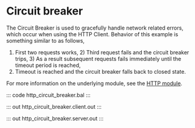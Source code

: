 # Circuit breaker

The Circuit Breaker is used to gracefully handle network related errors, which occur when using the HTTP Client. Behavior of this example is something similar to as follows,
1) First two requests works, 2) Third request fails and the circuit breaker trips, 3) As a result subsequent requests fails immediately until the timeout period is reached,
4) Timeout is reached and the circuit breaker falls back to closed state.

For more information on the underlying module, 
see the [HTTP module](https://docs.central.ballerina.io/ballerina/http/latest/).

::: code http_circuit_breaker.bal :::

::: out http_circuit_breaker.client.out :::

::: out http_circuit_breaker.server.out :::